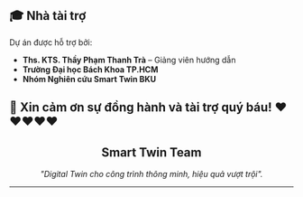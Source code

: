 ## 🎓 Nhà tài trợ

Dự án được hỗ trợ bởi:

- **Ths. KTS. Thầy Phạm Thanh Trà** – Giảng viên hướng dẫn
- **Trường Đại học Bách Khoa TP.HCM**
- **Nhóm Nghiên cứu Smart Twin BKU**

🙏 Xin cảm ơn sự đồng hành và tài trợ quý báu! ❤️❤️❤️❤️❤️
---
<p align="center">
  <!-- Dùng Markdown để hiển thị logo -->
  <a href="https://ik.imagekit.io/ArchitectureQuarasal/Logo.png?updatedAt=1753385445024">
  </a>
</p>

<h2 align="center">Smart Twin Team</h2>

<p align="center"><em>
  "Digital Twin cho công trình thông minh, hiệu quả vượt trội".
</em></p>

---
